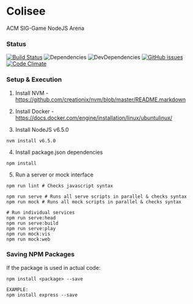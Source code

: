 # Colisee
ACM SIG-Game NodeJS Arena

### Status
[![Build Status](https://travis-ci.org/russleyshaw/Colisee.svg?branch=master)](https://travis-ci.org/russleyshaw/Colisee) ![Dependencies](https://david-dm.org/russleyshaw/Colisee.svg) ![DevDependencies](https://img.shields.io/david/dev/russleyshaw/Colisee.svg) [![GitHub issues](https://img.shields.io/github/issues/russleyshaw/Colisee.svg)](https://github.com/russleyshaw/Colisee/issues) [![Code Climate](https://codeclimate.com/github/russleyshaw/Colisee/badges/gpa.svg)](https://codeclimate.com/github/russleyshaw/Colisee)


### Setup & Execution
1) Install NVM - https://github.com/creationix/nvm/blob/master/README.markdown
2) Install Docker - https://docs.docker.com/engine/installation/linux/ubuntulinux/

3) Install NodeJS v6.5.0
```
nvm install v6.5.0
```

4) Install package.json dependencies
```
npm install
```

5) Run a server or mock interface
```
npm run lint # Checks javascript syntax

npm run serve # Runs all serve scripts in parallel & checks syntax
npm run mock # Runs all mock scripts in parallel & checks syntax

# Run individual services
npm run serve:head
npm run serve:build
npm run serve:play
npm run mock:vis
npm run mock:web
```

### Saving NPM Packages
If the package is used in actual code:  
```
npm install <package> --save

EXAMPLE:
npm install express --save
```
